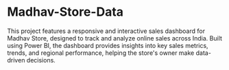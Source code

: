 # Madhav-Store-Data
This project features a responsive and interactive sales dashboard for Madhav Store, designed to track and analyze online sales across India. Built using Power BI, the dashboard provides insights into key sales metrics, trends, and regional performance, helping the store's owner make data-driven decisions.
